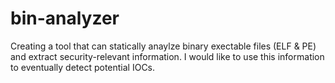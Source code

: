 # bin-analyzer
Creating a tool that can statically anaylze binary exectable files (ELF & PE) and extract security-relevant information. I would like to use this information to eventually detect potential IOCs.
